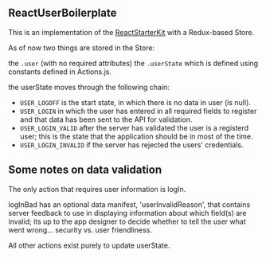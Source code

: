 ## ReactUserBoilerplate

This is an implementation of the [ReactStarterKit](https://github.com/kriasoft/react-starter-kit)
with a Redux-based Store. 

As of now two things are stored in the Store:

the `.user` (with no required attributes) 
the `.userState` which is defined using constants defined in Actions.js. 

the userState moves through the following chain: 

* `USER_LOGOFF` is the start state, in which there is no data in user (is null). 
* `USER_LOGIN` in which the user has entered in all required fields to register 
  and that data has been sent to the API for validation.
* `USER_LOGIN_VALID` after the server has validated the user is a registerd user; 
  this is the state that the application should be in most of the time. 
* `USER_LOGIN_INVALID` if the server has rejected the users' credentials. 

## Some notes on data validation

The only action that requires user information is logIn. 

logInBad has an optional data manifest, 'userInvalidReason', that contains server feedback to use in displaying 
information about which field(s) are invalid; its up to the app designer to decide whether to tell the user 
what went wrong... security vs. user friendliness. 

All other actions exist purely to update userState.
